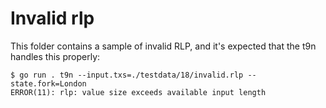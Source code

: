 # Invalid rlp

This folder contains a sample of invalid RLP, and it's expected
that the t9n handles this properly:

```
$ go run . t9n --input.txs=./testdata/18/invalid.rlp --state.fork=London
ERROR(11): rlp: value size exceeds available input length
```
